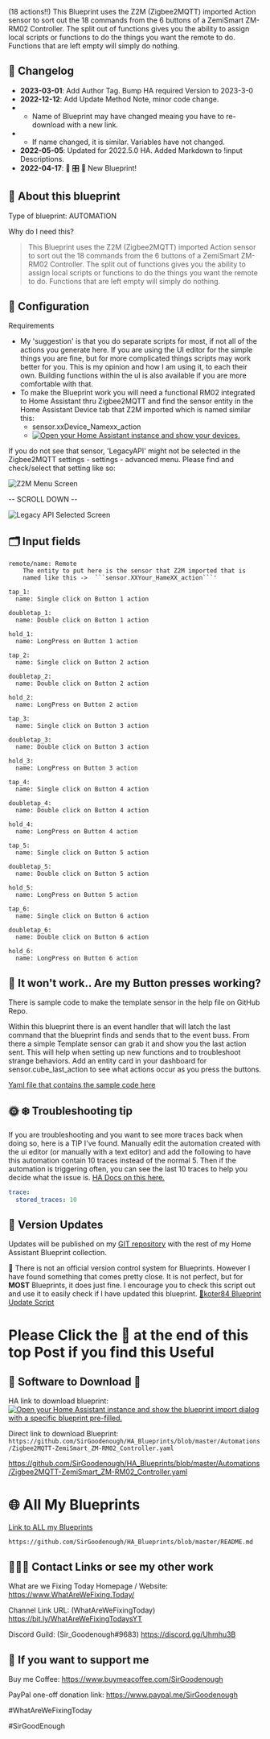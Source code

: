 (18 actions!!) This Blueprint uses the Z2M (Zigbee2MQTT) imported Action sensor to sort out the 18 commands from the 6 buttons of a ZemiSmart ZM-RM02 Controller. The split out of functions gives you the ability to assign local scripts or functions to do the things you want the remote to do. Functions that are left empty will simply do nothing. 

## 📑 Changelog

* **2023-03-01**: Add Author Tag. Bump HA required Version to 2023-3-0
* **2022-12-12**: Add Update Method Note, minor code change.
* * Name of Blueprint may have changed meaing you have to re-download with a new link.
* * If name changed, it is similar. Variables have not changed.
* **2022-05-05**: Updated for 2022.5.0 HA. Added Markdown to !input Descriptions.
* **2022-04-17**: 🎉 🎛 🔋 New Blueprint!
<base target="_blank">


## 🔮 About this blueprint

Type of blueprint: AUTOMATION

Why do I need this?

> This Blueprint uses the Z2M (Zigbee2MQTT) imported Action sensor to sort out the 18 commands from the 6 buttons of a ZemiSmart ZM-RM02 Controller. The split out of functions gives you the ability to assign local scripts or functions to do the things you want the remote to do. Functions that are left empty will simply do nothing.

## 🔧 Configuration

Requirements

* My 'suggestion' is that you do separate scripts for most, if not all of the actions you generate here. If you are using the UI editor for the simple things you are fine, but for more complicated things scripts may work better for you. This is my opinion and how I am using it, to each their own. Building functions within the uI is also available if you are more comfortable with that.
* To make the Blueprint work you will need a functional RM02 integrated to Home Assistant thru Zigbee2MQTT and find the sensor entity in the Home Assistant Device tab that Z2M imported which is named similar this:
  + sensor.xxDevice_Namexx_action
  + [![Open your Home Assistant instance and show your devices.](https://my.home-assistant.io/badges/devices.svg)](https://my.home-assistant.io/redirect/devices/)

If you do not see that sensor, 'LegacyAPI' might not be selected in the Zigbee2MQTT settings -  settings - advanced menu. Please find and check/select that setting like so:

![Z2M Menu Screen](https://github.com/SirGoodenough/HA_Blueprints/blob/master/images/Z2M-settings-advanced.png?raw=true "Where to find Z2M Legacy API Setting")

-- SCROLL DOWN --

![Legacy API Selected Screen](https://github.com/SirGoodenough/HA_Blueprints/blob/master/images/Z2M-legacy.png?raw=true "Where to find Z2M Legacy API Setting")



## 🗂 Input fields

    remote/name: Remote
        The entity to put here is the sensor that Z2M imported that is
        named like this ->  ```sensor.XXYour_HameXX_action```'

    tap_1:
      name: Single click on Button 1 action

    doubletap_1:
      name: Double click on Button 1 action

    hold_1:
      name: LongPress on Button 1 action

    tap_2:
      name: Single click on Button 2 action

    doubletap_2:
      name: Double click on Button 2 action

    hold_2:
      name: LongPress on Button 2 action

    tap_3:
      name: Single click on Button 3 action

    doubletap_3:
      name: Double click on Button 3 action

    hold_3:
      name: LongPress on Button 3 action

    tap_4:
      name: Single click on Button 4 action

    doubletap_4:
      name: Double click on Button 4 action

    hold_4:
      name: LongPress on Button 4 action

    tap_5:
      name: Single click on Button 5 action

    doubletap_5:
      name: Double click on Button 5 action

    hold_5:
      name: LongPress on Button 5 action

    tap_6:
      name: Single click on Button 6 action

    doubletap_6:
      name: Double click on Button 6 action

    hold_6:
      name: LongPress on Button 6 action

## 🔧 It won't work.. Are my Button presses working?

There is sample code to make the template sensor in the help file on GitHub Repo.

Within this blueprint there is an event handler that will latch the last command that the blueprint finds and sends that to the event buss. From there a simple Template sensor can grab it and show you the last action sent. This will help when setting up new functions and to troubleshoot strange behaviors. Add an entity card in your dashboard for sensor.cube_last_action to see what actions occur as you press the buttons.

[Yaml file that contains the sample code here](https://github.com/SirGoodenough/HA_Blueprints/blob/master/Samples/RM02_Last_Action_Template_Trigger_SAMPLE.yaml)

## 🌞 ❄️ Troubleshooting tip

If you are troubleshooting and you want to see more traces back when doing so, here is a TIP I've found.
Manually edit the automation created with the ui editor (or manually with a text editor) and add the following to have this automation contain 10 traces instead of the normal 5. Then if the automation is triggering often, you can see the last 10 traces to help you decide what the issue is.
[HA Docs on this here.](https://www.home-assistant.io/docs/automation/troubleshooting/#traces)

```yaml
trace:
  stored_traces: 10
```

## 📩 **Version Updates**

Updates will be published on my [GIT repository](https://github.com/SirGoodenough/HA_Blueprints) with the rest of my Home Assistant Blueprint collection.

📩 There is not an official version control system for Blueprints. However I have found something that comes pretty close. It is not perfect, but for **MOST** Blueprints, it does just fine. I encourage you to check this script out and use it to easily check if I have updated this blueprint. [🔗koter84 Blueprint Update Script ](https://github.com/koter84/HomeAssistant_Blueprints_Update/)

# Please Click the 🧡 at the end of this top Post if you find this Useful

## 📲 **Software to Download** 💾

HA link to download blueprint: [![Open your Home Assistant instance and show the blueprint import dialog with a specific blueprint pre-filled.](https://my.home-assistant.io/badges/blueprint_import.svg)](https://my.home-assistant.io/redirect/blueprint_import/?blueprint_url=https://github.com/SirGoodenough/HA_Blueprints/blob/master/Automations/Zigbee2MQTT-ZemiSmart_ZM-RM02_Controller.yaml)

Direct link to  download Blueprint: ```https://github.com/SirGoodenough/HA_Blueprints/blob/master/Automations/Zigbee2MQTT-ZemiSmart_ZM-RM02_Controller.yaml```

https://github.com/SirGoodenough/HA_Blueprints/blob/master/Automations/Zigbee2MQTT-ZemiSmart_ZM-RM02_Controller.yaml

# 🌐 All My Blueprints

[Link to ALL my Blueprints](https://github.com/SirGoodenough/HA_Blueprints/blob/master/README.md)

```https://github.com/SirGoodenough/HA_Blueprints/blob/master/README.md```

## 🤹🏾‍♂️ Contact Links or see my other work

What are we Fixing Today Homepage / Website: https://www.WhatAreWeFixing.Today/

Channel Link URL: (WhatAreWeFixingToday) https://bit.ly/WhatAreWeFixingTodaysYT

Discord Guild: (Sir_Goodenough#9683) https://discord.gg/Uhmhu3B

## 🧀 If you want to support me

Buy me Coffee: https://www.buymeacoffee.com/SirGoodenough

PayPal one-off donation link: https://www.paypal.me/SirGoodenough

#WhatAreWeFixingToday

#SirGoodEnough